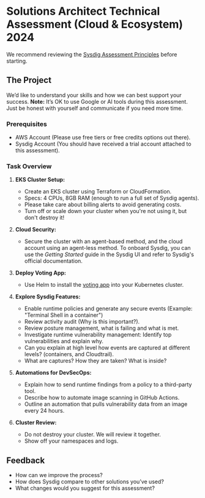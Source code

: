 # Solutions Architect Technical Assessment (Cloud & Ecosystem) 2024

We recommend reviewing the [Sysdig Assessment Principles](https://github.com/sysdiglabs/TechAssessments) before starting.

## The Project

We’d like to understand your skills and how we can best support your success. **Note:** It’s OK to use Google or AI tools during this assessment. Just be honest with yourself and communicate if you need more time.

### Prerequisites

* AWS Account (Please use free tiers or free credits options out there).
* Sysdig Account (You should have received a trial account attached to this assessment). 

### Task Overview

1. **EKS Cluster Setup:** 
   - Create an EKS cluster using Terraform or CloudFormation.
   - Specs: 4 CPUs, 8GB RAM (enough to run a full set of Sysdig agents).
   - Please take care about billing alerts to avoid generating costs.
   - Turn off or scale down your cluster when you're not using it, but don't destroy it!

2. **Cloud Security:**
   - Secure the cluster with an agent-based method, and the cloud account using an agent-less method. To onboard Sysdig, you can use the *Getting Started* guide in the Sysdig UI and refer to Sysdig's official documentation.

3. **Deploy Voting App:**
   - Use Helm to install the [voting app](https://github.com/dockersamples/example-voting-app) into your Kubernetes cluster.

4. **Explore Sysdig Features:**
   - Enable runtime policies and generate any secure events (Example: "Terminal Shell in a container")
   - Review activity audit (Why is this important?).
   - Review posture management, what is failing and what is met.
   - Investigate runtime vulnerability management: Identify top vulnerabilities and explain why.
   - Can you explain at high level how events are captured at different levels? (containers, and Cloudtrail).
   - What are captures? How they are taken? What is inside?

5. **Automations for DevSecOps:**
   - Explain how to send runtime findings from a policy to a third-party tool.
   - Describe how to automate image scanning in GitHub Actions.
   - Outline an automation that pulls vulnerability data from an image every 24 hours.

6. **Cluster Review:**
   - Do not destroy your cluster. We will review it together.
   - Show off your namespaces and logs.

## Feedback
- How can we improve the process?
- How does Sysdig compare to other solutions you’ve used?
- What changes would you suggest for this assessment?
